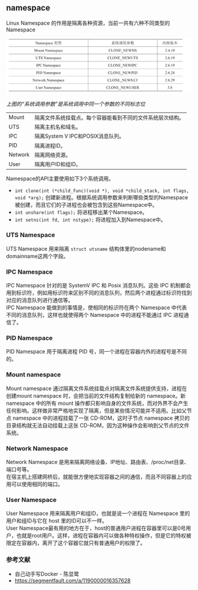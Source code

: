 ## namespace

Linux Namespace 的作用是隔离各种资源，当前一共有六种不同类型的 Namespace

![](images/namespaces.jpg)

*上图的“系统调用参数”是系统调用中同一个参数的不同标志位*

|||
|---|---|
Mount   | 隔离文件系统挂载点。每个容器能看到不同的文件系统层次结构。
UTS     | 隔离主机名和域名。
IPC     | 隔离System V IPC和POSIX消息队列。
PID     | 隔离进程ID。
Network | 隔离网络资源。
User    | 隔离用户ID和组ID。

Namespace的API主要使用如下3个系统调用。

- `int clone(int (*child_func)(void *), void *child_stack, int flags, void *arg);` 创建新进程。根据系统调用参数来判断哪些类型的Namespace被创建，而且它们的子进程也会被包含到这些Namespace中。
- `int unshare(int flags);` 将进程移出某个Namespace。
- `int setns(int fd, int nstype);` 将进程加入到Namespace中。

### UTS Namespace

UTS Namespace 用来隔离 `struct utsname` 结构体里的nodename和domainname这两个字段。

### IPC Namespace

IPC Namespace 针对的是 SystemV IPC 和 Posix 消息队列。这些 IPC 机制都会用到标识符，例如用标识符来区别不同的消息队列，然后两个进程通过标识符找到对应的消息队列进行通信等。  
IPC Namespace 能做到的事情是，使相同的标识符在两个 Namespace 中代表不同的消息队列，这样也就使得两个 Namespace 中的进程不能通过 IPC 进程通信了。

### PID Namespace

PID Namespace 用于隔离进程 PID 号，同一个进程在容器内外的进程号是不同的。

### Mount namespace

Mount namespace 通过隔离文件系统挂载点对隔离文件系统提供支持，进程在创建mount namespace 时，会把当前的文件结构复制给新的 namespace。新 namespace 中的所有 mount 操作都只影响自身的文件系统，而对外界不会产生任何影响。这样做非常严格地实现了隔离，但是某些情况可能并不适用。比如父节点 namespace 中的进程挂载了一张 CD-ROM，这时子节点 namespace 拷贝的目录结构就无法自动挂载上这张 CD-ROM，因为这种操作会影响到父节点的文件系统。

### Network Namespace

Network Namespace 是用来隔离网络设备、IP地址、路由表、/proc/net目录、端口号等。  
在宿主机上搭建网桥后，就能很方便地实现容器之间的通信，而且不同容器上的应用可以使用相同的端口。

### User Namespace

User Namespace 用来隔离用户和组ID，也就是说一个进程在 Namespace 里的用户和组ID与它在 host 里的ID可以不一样。  
User Namespace最有用的地方在于，host的普通用户进程在容器里可以是0号用户，也就是root用户。这样，进程在容器内可以做各种特权操作，但是它的特权被限定在容器内，离开了这个容器它就只有普通用户的权限了。

### 参考文献

- 自己动手写Docker - 陈显鹭
- https://segmentfault.com/a/1190000016357628